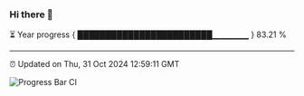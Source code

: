 ### Hi there 👋

⏳ Year progress { ████████████████████████▁▁▁▁▁▁ } 83.21 %

---

⏰ Updated on Thu, 31 Oct 2024 12:59:11 GMT

![Progress Bar CI](https://github.com/IshwaranRudhara/GIT-ACTION/workflows/Progress%20Bar%20CI/badge.svg)
